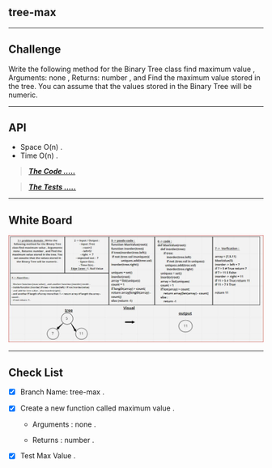 ## tree-max

---
## Challenge
Write the following method for the Binary Tree class find maximum value , Arguments: none , Returns: number , and Find the maximum value stored in the tree. You can assume that the values stored in the Binary Tree will be numeric.

---
## API

- Space O(n) .
- Time O(n) .

> ***[The Code .....](/python/code_challenges/trees/trees/Trees.py)***

> ***[The Tests .....](/python/code_challenges/trees/tests/test_trees.py)***

---
## White Board

![Challenge 16](/python/code_challenges/trees/assest/cc16.JPG)

---
## Check List

- [x] Branch Name: tree-max .
- [x] Create a new function called maximum value .

    - Arguments : none .

    - Returns : number .

- [x] Test Max Value .
